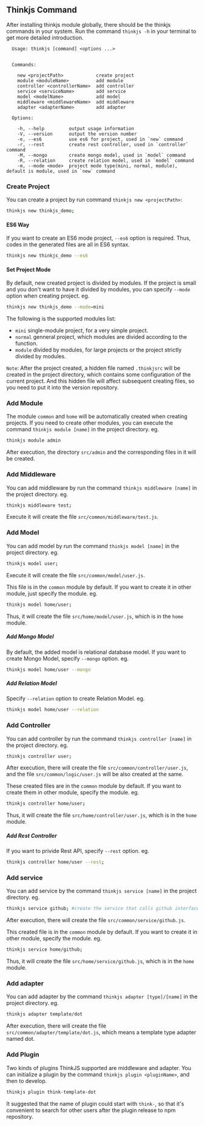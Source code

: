 ## Thinkjs Command

After installing thinkjs module globally, there should be the thinkjs commands in your system. Run the command `thinkjs -h` in your terminal to get more detailed introduction.

```text
  Usage: thinkjs [command] <options ...>


  Commands:

    new <projectPath>            create project
    module <moduleName>          add module
    controller <controllerName>  add controller
    service <serviceName>        add service
    model <modelName>            add model
    middleware <middlewareName>  add middleware
    adapter <adapterName>        add adapter

  Options:

    -h, --help         output usage information
    -V, --version      output the version number
    -e, --es6          use es6 for project, used in `new` command
    -r, --rest         create rest controller, used in `controller` command
    -M, --mongo        create mongo model, used in `model` command
    -R, --relation     create relation model, used in `model` command
    -m, --mode <mode>  project mode type(mini, normal, module), default is module, used in `new` command
```

### Create Project

You can create a project by run command `thinkjs new <projectPath>`:

```sh
thinkjs new thinkjs_demo;
```

#### ES6 Way

If you want to create an ES6 mode project, `--es6` option is required. Thus, codes in the generated files are all in ES6 syntax.

```sh
thinkjs new thinkjs_demo --es6
```

#### Set Project Mode

By default, new created project is divided by modules. If the project is small and you don't want to have it divided by modules, you can specify `--mode` option when creating project. eg.

```sh
thinkjs new thinkjs_demo --mode=mini
```

The following is the supported modules list:

* `mini`  single-module project, for a very simple project.
* `normal` genneral project, which modules are divided according to the function.
* `module` divided by modules, for large projects or the project strictly divided by modules.

`Note`: After the project created, a hidden file named `.thinkjsrc` will be created in the project directory, which contains some configuration of the current project. And this hidden file will affect subsequent creating files, so you need to put it into the version repository.

### Add Module

The module `common` and `home` will be automatically created when creating projects. If you need to create other modules, you can execute the command `thinkjs module [name]` in the project directory. eg. 

```sh
thinkjs module admin
```

After execution, the directory `src/admin` and the corresponding files in it will be created.

### Add Middleware

You can add middleware by run the command `thinkjs middleware [name]` in the project directory. eg.

```sh
thinkjs middleware test;
```

Execute it will create the file `src/common/middleware/test.js`.

### Add Model

You can add model by run the command `thinkjs model [name]` in the project directory. eg.

```sh
thinkjs model user;
```

Execute it will create the file `src/common/model/user.js`.

This file is in the `common` module by default. If you want to create it in other module, just specify the module. eg.

```sh
thinkjs model home/user;
```

Thus, it will create the file `src/home/model/user.js`, which is in the `home` module.

##### Add Mongo Model

By default, the added model is relational database model. If you want to create Mongo Model, specify `--mongo` option. eg.

```sh
thinkjs model home/user --mongo
```

##### Add Relation Model

Specify `--relation` option to create Relation Model. eg.

```sh
thinkjs model home/user --relation
```

### Add Controller

You can add controller by run the command `thinkjs controller [name]` in the project directory. eg.

```sh
thinkjs controller user;
```

After execution, there will create the file `src/common/controller/user.js`, and the file `src/common/logic/user.js` will be also created at the same.

These created files are in the `common` module by default. If you want to create them in other module, specify the module. eg.

```sh
thinkjs controller home/user;
```

Thus, it will create the file `src/home/controller/user.js`, which is in the `home` module.

##### Add Rest Controller

If you want to privide Rest API, specify `--rest` option. eg.

```sh
thinkjs controller home/user --rest;
```


### Add service

You can add service by the command `thinkjs service [name]` in the project directory. eg.

```sh
thinkjs service github; #create the service that calls github interface 
```

After execution, there will create the file `src/common/service/github.js`.

This created file is in the `common` module by default. If you want to create it in other module, specify the module. eg.

```sh
thinkjs service home/github;
```

Thus, it will create the file `src/home/service/github.js`, which is in the `home` module.

### Add adapter

You can add adapter by the command `thinkjs adapter [type]/[name]` in the project directory. eg.

```sh
thinkjs adapter template/dot
```

After execution, there will create the file `src/common/adapter/template/dot.js`, which means a template type adapter named dot.


### Add Plugin

Two kinds of plugins ThinkJS supported are middleware and adapter. You can initialize a plugin by the command `thinkjs plugin <pluginName>`, and then to develop.

```sh
thinkjs plugin think-template-dot
```

It suggested that the name of plugin could start with `think-`, so that it's convenient to search for other users after the plugin release to npm repository.
